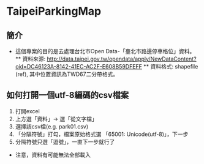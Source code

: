 # TaipeiParkingMap

簡介
------------------------------------
* 這個專案的目的是去處理台北市Open Data-「臺北市路邊停車格位」資料。
** 資料來源: http://data.taipei.gov.tw/opendata/apply/NewDataContent?oid=DC46123A-8142-41EC-AC2F-E608B59DFEFF
** 資料格式: shapefile (ref), 其中位置資訊為TWD67二分帶格式。



如何打開一個utf-8編碼的csv檔案
------------------------------------
1. 打開excel
2. 上方選「資料」-> 選「從文字檔」
3. 選擇該csv檔(e.g. park01.csv)
4. 「分隔符號」打勾，檔案原始格式選 「65001: Unicode(utf-8)」，下一步
5.  分隔符號只選「逗號」，一直下一步就行了
* 注意，資料有可能無法全部載入
